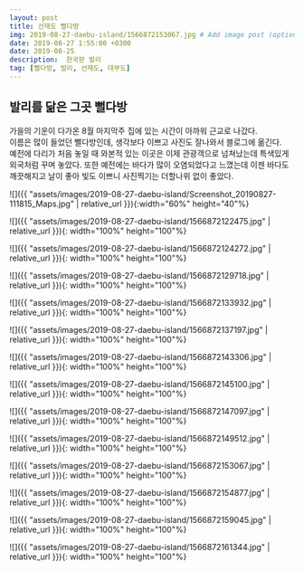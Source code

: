 ```yaml
---
layout: post
title: 선재도 뻘다방
img: 2019-08-27-daebu-island/1566872153067.jpg # Add image post (optional)
date: 2019-08-27 1:55:00 +0300
date: 2019-08-25
description:  한국판 발리
tag: [뻘다방, 발리, 선재도, 대부도]
---
```


## 발리를 닮은 그곳 뻘다방

가을의 기운이 다가온 8월 마지막주 집에 있는 시간이 아까워 근교로 나갔다.  
이름은 많이 들었던 뻘다방인데, 생각보다 이쁘고 사진도 잘나와서 블로그에 옮긴다.  
예전에 다리가 처음 놓일 때 와본적 있는 이곳은 이제 관광객으로 넘쳐났는데 특색있게 외국처럼 꾸며 놓았다. 또한 예전에는 바다가 많이 오염되었다고 느꼈는데 이젠 바다도 깨끗해지고 날이 좋아 빛도 이쁘니 사진찍기는 더할나위 없이 좋았다.

![]({{ "assets/images/2019-08-27-daebu-island/Screenshot_20190827-111815_Maps.jpg" | relative_url }}){:width="60%" height="40"%}

![]({{ "assets/images/2019-08-27-daebu-island/1566872122475.jpg" | relative_url }}){: width="100%" height="100"%}

![]({{ "assets/images/2019-08-27-daebu-island/1566872124272.jpg" | relative_url }}){: width="100%" height="100"%}

![]({{ "assets/images/2019-08-27-daebu-island/1566872129718.jpg" | relative_url }}){: width="100%" height="100"%}

![]({{ "assets/images/2019-08-27-daebu-island/1566872133932.jpg" | relative_url }}){: width="100%" height="100"%}

![]({{ "assets/images/2019-08-27-daebu-island/1566872137197.jpg" | relative_url }}){: width="100%" height="100"%}

![]({{ "assets/images/2019-08-27-daebu-island/1566872143306.jpg" | relative_url }}){: width="100%" height="100"%}

![]({{ "assets/images/2019-08-27-daebu-island/1566872145100.jpg" | relative_url }}){: width="100%" height="100"%}

![]({{ "assets/images/2019-08-27-daebu-island/1566872147097.jpg" | relative_url }}){: width="100%" height="100"%}

![]({{ "assets/images/2019-08-27-daebu-island/1566872149512.jpg" | relative_url }}){: width="100%" height="100"%}

![]({{ "assets/images/2019-08-27-daebu-island/1566872153067.jpg" | relative_url }}){: width="100%" height="100"%}

![]({{ "assets/images/2019-08-27-daebu-island/1566872154877.jpg" | relative_url }}){: width="100%" height="100"%}

![]({{ "assets/images/2019-08-27-daebu-island/1566872159045.jpg" | relative_url }}){: width="100%" height="100"%}

![]({{ "assets/images/2019-08-27-daebu-island/1566872161344.jpg" | relative_url }}){: width="100%" height="100"%}
